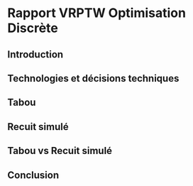 # Rapport VRPTW Optimisation Discrète

## Introduction

## Technologies et décisions techniques

## Tabou

## Recuit simulé

## Tabou vs Recuit simulé

## Conclusion